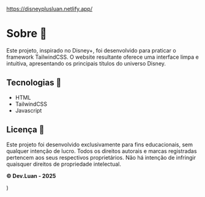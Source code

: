 https://disneyplusluan.netlify.app/

<h1>Sobre 📜 </h1>

<p>Este projeto, inspirado no Disney+, foi desenvolvido para praticar o framework TailwindCSS. O website resultante oferece uma interface
  limpa e intuitiva, apresentando os principais títulos do universo Disney.
</p>

<h2>Tecnologias 🤖</h2>
<ul>
  <li>HTML</li>
  <li>TailwindCSS</li>
  <li>Javascript</li>
</ul>

<h2>Licença 📖</h2>
<p>Este projeto foi desenvolvido exclusivamente para fins educacionais, sem qualquer intenção de lucro.
   Todos os direitos autorais e marcas registradas pertencem aos seus respectivos proprietários. Não há
   intenção de infringir quaisquer direitos de propriedade intelectual.
</p>
<p>
  <strong>               
  © Dev.Luan - 2025
</strong>
</p>
)
